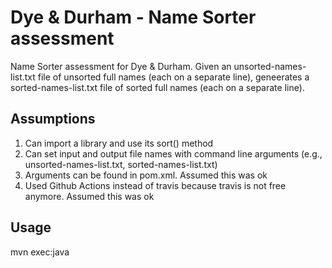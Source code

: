 # Dye & Durham - Name Sorter assessment

Name Sorter assessment for Dye & Durham. Given an unsorted-names-list.txt file of unsorted full names (each on a separate line), geneerates a sorted-names-list.txt file of sorted full names (each on a separate line).

## Assumptions

1. Can import a library and use its sort() method
2. Can set input and output file names with command line arguments (e.g., unsorted-names-list.txt, sorted-names-list.txt)
3. Arguments can be found in pom.xml. Assumed this was ok
4. Used Github Actions instead of travis because travis is not free anymore. Assumed this was ok

## Usage
mvn exec:java
